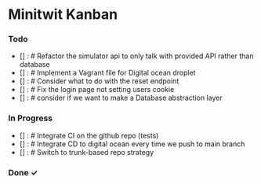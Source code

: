 # Minitwit Kanban

### Todo

- [] : # Refactor the simulator api to only talk with provided API rather than database  
- [] : # Implement a Vagrant file for Digital ocean droplet  
- [] : # Consider what to do with the reset endpoint  
- [] : # Fix the login page not setting users cookie  
- [] : # consider if we want to make a Database abstraction layer  

### In Progress

- [] : # Integrate CI on the github repo (tests)  
- [] : # Integrate CD to digital ocean every time we push to main branch  
- [] : # Switch to trunk-based repo strategy  

### Done ✓


